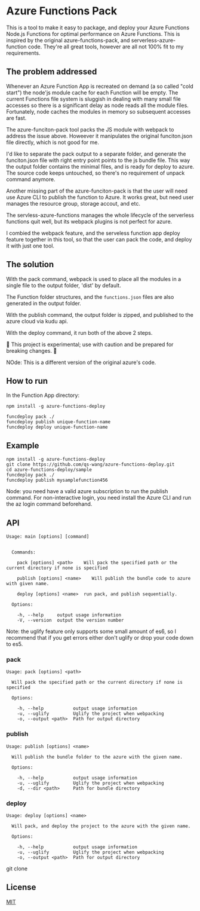 # Azure Functions Pack

This is a tool to make it easy to package, and deploy your Azure Functions Node.js Functions for optimal performance on Azure Functions.
This is inspired by the original azure-functions-pack, and serverless-azure-function code. They're all great tools, however are all not 100% fit to my requirements.

## The problem addressed

Whenever an Azure Function App is recreated on demand (a so called "cold start") the node'js module cache for each Function will be empty. The current Functions file system is sluggish in dealing with many small file accesses so there is a significant delay as node reads all the module files. Fortunately, node caches the modules in memory so subsequent accesses are fast.

The azure-funciton-pack tool packs the JS module with webpack to address the issue above. Howeever it manipulates the original funciton.json file directly, which is not good for me. 

I'd like to separate the pack output to a separate folder, and generate the funciton.json file with right entry point points to the js bundle file. This way the output folder contains the minimal files, and is ready for deploy to azure.
The source code keeps untouched, so there's no requirement of unpack command anymore.

Another missing part of the azure-funciton-pack is that the user will need use Azure CLI to publish the function to Azure. It works great, but need user manages the resource group, storage accout, and etc. 

The servless-azure-functions manages the whole lifecycle of the serverless functions quit well, but its webpack plugins is not perfect for azure. 

I combied the webpack feature, and the serveless function app deploy feature together in this tool, so that the user can pack the code, and deploy it with just one tool.


## The solution
With the pack command, webpack is used to place all the modules in a single file to the output folder, 'dist' by default. 

The Function folder structures, and the `functions.json` files are also generated in the output folder.  

With the publish command, the output folder is zipped, and published to the azure cloud via kudu api.

With the deploy command, it run both of the above 2 steps.

:construction: This project is experimental; use with caution and be prepared for breaking changes. :construction:

NOde: This is a different version of the original azure's code. 

## How to run

In the Function App directory:
```
npm install -g azure-functions-deploy

funcdeploy pack ./
funcdeploy publish unique-function-name
funcdeploy deploy unique-function-name
```

## Example
```
npm install -g azure-functions-deploy
git clone https://github.com/qs-wang/azure-functions-deploy.git
cd azure-functions-deploy/sample
funcdeploy pack ./
funcdeploy publish mysamplefunction456
```
Node: you need have a valid azure subscription to run the publish command. For non-interactive login, you need install the Azure CLI and run the az login command beforehand. 

## API

```
Usage: main [options] [command]


  Commands:

    pack [options] <path>    Will pack the specified path or the current directory if none is specified

    publish [options] <name>    Will publish the bundle code to azure with given name.

    deploy [options] <name>  run pack, and publish sequentially.

  Options:

    -h, --help     output usage information
    -V, --version  output the version number
```

Note: the uglify feature only supports some small amount of es6, so I recommend that if you get errors either don't uglify or drop your code down to es5.

### pack

```
Usage: pack [options] <path>

  Will pack the specified path or the current directory if none is specified

  Options:

    -h, --help           output usage information
    -u, --uglify         Uglify the project when webpacking
    -o, --output <path>  Path for output directory
```

### publish

```
Usage: publish [options] <name>

  Will publish the bundle folder to the azure with the given name.

  Options:

    -h, --help           output usage information
    -u, --uglify         Uglify the project when webpacking
    -d, --dir <path>     Path for bundle directory
```

### deploy

```
Usage: deploy [options] <name>

  Will pack, and deploy the project to the azure with the given name.

  Options:

    -h, --help           output usage information
    -u, --uglify         Uglify the project when webpacking
    -o, --output <path>  Path for output directory
```


git clone 
<!-- ### funcdeploy.config.json

Pack will optionally take in a config file that will let you further customize the behavior. The config file must be in the directory you run the command from and named `funcpack.config.json`.

Here are all the supported options:

```
{
  "ignoredModules":["chai"]
}
``` -->

## License

[MIT](LICENSE)
